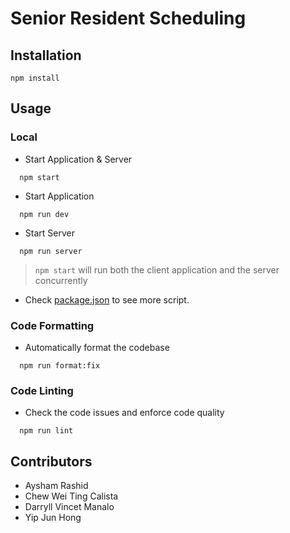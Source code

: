 # Senior Resident Scheduling

## Installation
```
npm install
```
## Usage

### Local
- Start Application & Server
```
  npm start
```

- Start Application
```
  npm run dev
```

- Start Server 
```
  npm run server
```
> `npm start` will run both the client application and the server concurrently

- Check [package.json](./package.json) to see more script.


### Code Formatting
- Automatically format the codebase 
```
  npm run format:fix
```

### Code Linting
- Check the code issues and enforce code quality
```
  npm run lint
```

## Contributors
- Aysham Rashid
- Chew Wei Ting Calista
- Darryll Vincet Manalo
- Yip Jun Hong